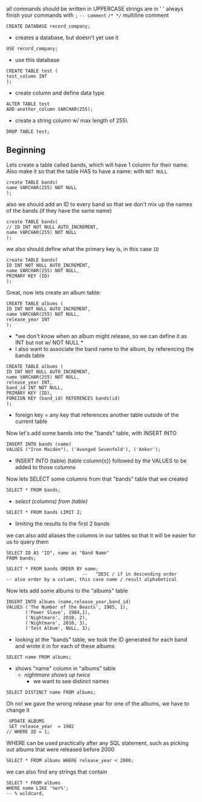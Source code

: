 all commands should be written in UPPERCASE
strings are in ' '
always finish your commands with `;`
`-- comment`
`/* */` multiline comment

```mysql
CREATE DATABASE record_company;
```
- creates a database, but doesn't  yet use it

```mysql
USE record_company;
```
- use this database

```mysql
CREATE TABLE test (
test_column INT
);
```
- create column and define data type

```mysql
ALTER TABLE test 
ADD another_column VARCHAR(255);
```
- create a string column w/ max length of 255\

```mysql
DROP TABLE test;
```

## Beginning

Lets create a table called bands, which will have 1 column for their name. Also make it so that the table HAS to have a name: with `NOT NULL`
```mysql
create TABLE bands(
name VARCHAR(255) NOT NULL
);
```
 also we should add an ID to every band so that we don't mix up the names of the bands (if they have the same name)

```mysql
create TABLE bands(
// ID INT NOT NULL AUTO_INCREMENT,
name VARCHAR(255) NOT NULL
);
```

we also should define what the primary key is, in this case `ID`

```mysql
create TABLE bands(
ID INT NOT NULL AUTO_INCREMENT,
name VARCHAR(255) NOT NULL,
PRIMARY KEY (ID)
);
```

Great, now lets create an album table:

```mysql
CREATE TABLE albums (
ID INT NOT NULL AUTO_INCREMENT,
name VARCHAR(255) NOT NULL,
release_year INT
);
```
- *we don't know when an album might release, so we can define it as INT but not w/ NOT NULL *
- I also want to associate the band name to the album, by referencing the bands table

```mysql
CREATE TABLE albums (
ID INT NOT NULL AUTO_INCREMENT,
name VARCHAR(255) NOT NULL,
release_year INT,
band_id INT NOT NULL,
PRIMARY KEY (ID),
FOREIGN KEY (band_id) REFERENCES bands(id)
);
```
- foreign key = any key that references another table outside of the current table

Now let's add some bands into the "bands" table, with INSERT INTO

```mysql
INSERT INTO bands (name)
VALUES ("Iron Maiden"), ('Avenged Sevenfold'), ('Ankor');
```
- INSERT INTO (table) (table column{s}) followed by the VALUES to be added to those columns 

Now lets SELECT some columns from that "bands" table that we created

```mysql
SELECT * FROM bands;
```
- *select (columns) from (table)*
```mysql
SELECT * FROM bands LIMIT 2; 
```
- limiting the results to the first 2 bands

we can also add aliases the columns in our tables so that it will be easier for us to query them  
```mysql
SELECT ID AS "ID", name as "Band Name"
FROM bands;

SELECT * FROM bands ORDER BY name;
							--   ^DESC / if in descending order
-- also order by a column, this case name / result alphabetical 
```

Now lets add some albums to the "albums" table

```mysql
INSERT INTO albums (name,release_year,band_id)
VALUES ('The Number of the Beasts', 1985, 1),
	   ('Power Slave', 1984,1),
       ('Nightmare', 2018, 2),
       ('Nightmare', 2010, 3),
       ('Test Album', NULL, 3);
```
- looking at the "bands" table, we took the ID generated for each band and wrote it in for each of these albums

```mysql
SELECT name FROM albums;
```
- shows "name" column in "albums" table
	- *nightmare shows up twice*
		- we want to see distinct names

```mysql
SELECT DISTINCT name FROM albums;
```

Oh no! we gave the wrong release year for one of the albums, we have to change it 

```mysql
 UPDATE ALBUMS
 SET release_year  = 1982
// WHERE ID = 1;
```

WHERE can be used practically after any SQL statement, such as picking out albums that were released before 2000

```mysql
SELECT * FROM albums WHERE release_year < 2000; 
```

we can also find any strings that contain 

```mysql
SELECT * FROM albums
WHERE name LIKE '%er%';
-- % wildcard, 
```